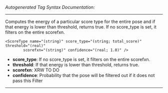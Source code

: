_Autogenerated Tag Syntax Documentation:_

---
Computes the energy of a particular score type for the entire pose and if that energy is lower than threshold, returns true. If no score_type is set, it filters on the entire scorefxn.

```
<ScoreType name="(string)" score_type="(string; total_score)" threshold="(real)"
        scorefxn="(string)" confidence="(real; 1.0)" />
```

-   **score_type**: If no score_type is set, it filters on the entire scorefxn.
-   **threshold**: If that energy is lower than threshold, returns true.
-   **scorefxn**: XRW TO DO
-   **confidence**: Probability that the pose will be filtered out if it does not pass this Filter

---
